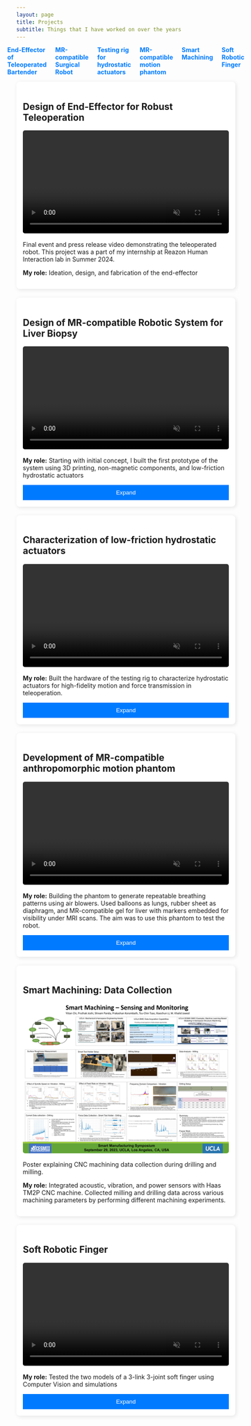 ```yaml
---
layout: page
title: Projects
subtitle: Things that I have worked on over the years
---
```


<style>
	/*body { font-family: Arial, sans-serif; margin: 0; padding: 20px; background-color: #f4f4f4; }
	header { text-align: center; padding: 20px; }*/
	#toc { list-style: none; padding: 0; display: flex; justify-content: center; gap: 20px; }
	#toc li { display: inline; }
	#toc a { text-decoration: none; font-weight: bold; color: #007bff; }
	.project-grid { display: grid; grid-template-columns: repeat(auto-fit, minmax(300px, 1fr)); gap: 20px; }
	.project-card { background: white; padding: 15px; border-radius: 8px; box-shadow: 2px 2px 10px rgba(0,0,0,0.1); }
	video, img { width: 100%; border-radius: 5px; transition: transform 0.3s ease; }
	.hover-play:hover { transform: scale(1.05); }
	.hover-zoom:hover { transform: scale(1.1); }
	.collapsible .content { display: none; }
	.toggle-btn { display: block; width: 100%; padding: 10px; margin-top: 10px; background: #007bff; color: white; border: none; cursor: pointer; }
</style>

<body>
	<nav>
		<ul id="toc">
			<li><a href="#project1">End-Effector of Teleoperated Bartender</a></li>
			<li><a href="#project2">MR-compatible Surgical Robot</a></li>
			<li><a href="#fluid_char">Testing rig for hydrostatic actuators</a></li>
			<li><a href="#ribcage">MR-compatible motion phantom</a></li>
			<li><a href="#project3">Smart Machining</a></li>
			<li><a href="#project4">Soft Robotic Finger</a></li>
		</ul>
	</nav>
	<section class="project-grid">
		<article id="project1" class="project-card">
			<h2>Design of End-Effector for Robust Teleoperation</h2>
			<video class="hover-play" autoplay muted controls>
				<source src="/assets/img/REAZON-TRIAD-PV-1MIN.mp4" type="video/mp4">
			</video>
			<p>Final event and press release video demonstrating the teleoperated robot. This project was a part of my internship at Reazon Human Interaction lab in Summer 2024.</p> 
			<p> <strong>My role:</strong> Ideation, design, and fabrication of the end-effector</p>
		</article>
		<article id="project2" class="project-card collapsible">
			<h2>Design of MR-compatible Robotic System for Liver Biopsy</h2>
			<video class="hover-play" autoplay muted controls>
				<source src="/assets/img/master_slave_demo.mp4" type="video/mp4">
			</video>
			<p> <strong>My role:</strong> Starting with initial concept, I built the first prototype of the system using 3D printing, non-magnetic components, and low-friction hydrostatic actuators </p>
			<button class="toggle-btn">Expand</button>
			<div class="content">
				<video class="hover-play" autoplay muted controls>
					<source src="/assets/img/robot_cad.mp4" type="video/mp4">
				</video>
				<p>Concept CAD demonstrating the robot operating in an MRI chamber.</p>
				<video class="hover-play" autoplay muted controls>
					<source src="/assets/img/robot_in_MR.mp4" type="video/mp4">
				</video>
				<p>Demo of the first prototype</p>
			</div>
		</article>
		<article id="fluid_char" class="project-card collapsible">
			<h2>Characterization of low-friction hydrostatic actuators</h2>
			<video class="hover-play" autoplay muted controls>
				<source src="/assets/img/fluidchar.mp4" type="video/mp4">
			</video>
			<p> <strong>My role:</strong> Built the hardware of the testing rig to characterize hydrostatic actuators for high-fidelity motion and force transmission in teleoperation.</p>
			<button class="toggle-btn">Expand</button>
			<div class="content">
				<img src="/assets/img/setup_schematic.png" class="hover-zoom">
				<p>Schematic of the testing rig</p>
				<img src="/assets/img/position_staircase.png" class="hover-zoom">
				<p> Position Transmission </p>
				<img src="/assets/img/force_staircase.png" class="hover-zoom">
				<p> Force Transmission</p>
				<p>Initial test results demonstrating a highly linear and (almost) 1-to-1 relationship between master and follower actuators. The blue (0 psi) and purple (10 psi) colors represent the different backpressures applied to the actuator pistons. </p>
			</div>
		</article>
		<article id="ribcage" class="project-card collapsible">
			<h2>Development of MR-compatible anthropomorphic motion phantom</h2>
			<video class="hover-play" autoplay muted controls>
				<source src="/assets/img/phantom_motion.mp4" type="video/mp4">
			</video>
			<p> <strong>My role:</strong> Building the phantom to generate repeatable breathing patterns using air blowers. Used balloons as lungs, rubber sheet as diaphragm, and MR-compatible gel for liver with markers embedded for visibility under MRI scans. The aim was to use this phantom to test the robot.</p>
			<button class="toggle-btn">Expand</button>
			<div class="content">
				<img src="/assets/img/test4_all.png" class="hover-zoom">
				<p>Initial test results demonstrating repeatable motion on open-loop control of PWM of the air blowers, the pressure generated inside the lungs, and the motion of the liver</p>
			</div>
		</article>
		<article id="project3" class="project-card">
			<h2>Smart Machining: Data Collection</h2>
			<img src="/assets/img/poster.JPG" class="hover-zoom">
			<p>Poster explaining CNC machining data collection during drilling and milling.</p>
			<p><strong>My role:</strong> Integrated acoustic, vibration, and power sensors with Haas TM2P CNC machine. Collected milling and drilling data across various machining parameters by performing different machining experiments. </p>
		</article>
		<article id="project4" class="project-card collapsible">
			<h2>Soft Robotic Finger</h2>
			<video class="hover-play" autoplay muted controls>
				<source src="/assets/img/extension_onlyT3_Trim.mp4" type="video/mp4">
			</video>
			<p><strong>My role:</strong> Tested the two models of a 3-link 3-joint soft finger using Computer Vision and simulations</p>
			<button class="toggle-btn">Expand</button>
			<div class="content">
				<img src="/assets/img/RRR_model.JPG" class="hover-zoom">
				<img src="/assets/img/RRR_totalfinger.JPG" class="hover-zoom">
			</div>
		</article>
	</section>
	<script>
        document.querySelectorAll('.toggle-btn').forEach(button => {
            button.addEventListener('click', function() {
                const content = this.nextElementSibling;
                content.style.display = content.style.display === 'block' ? 'none' : 'block';
                this.textContent = content.style.display === 'block' ? 'Collapse' : 'Expand';
            });
        });
    </script>
</body>